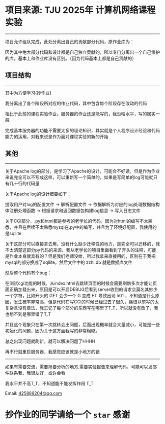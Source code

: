 # 项目来源: TJU 2025年 计算机网络课程实验

---

项目允许组队完成，此处分离出自己的贡献部分代码，原作业库为：

因为其中绝大部分代码和设计都是自己独立贡献的，所以专门分离出一个自己维护的库。基本上和作业库没有区别。（因为代码基本上都是自己贡献的）



## 项目结构

---

其中为方便学习(抄作业)

我分离出了各个阶段所对应的作业代码，其中包含每个阶段存在改动的代码

相比于此前的课程实验作业，服务器的作业还是能写的，我没啥水平，写的属实一般

完成基本服务器的功能不需要太多的理论知识，其实就是个人程序设计经验和代码能力的运用，对我来说是作为面对课程实验的新的开始

## 其他

---

关于Apache log的部分，是学习了Apache的设计，可能会不好读，但是作为作业来说完全可以不写成这样，可以重新写一个简单的，如果是写简单的log可能就只有几十行的代码量

关于Apache log的设计概要如下：

提取用户对log的配置文件 -> 解析配置文件 -> 依据解析为对应的log处理数据结构体注册处理函数 -> 根据请求和返回数据包构建log信息 -> 写入日志文件

关于CGI部分，.py和html都是参考的老学长的代码，因为对html的编写不太熟悉，并且在后续不太熟悉mysql在.py中的编写，并且为了环境好配置，我使用的是sqllite

关于这部分可以直接拿去用，没有什么缺少迁移性的地方，是完全可以迁移的，我不太清楚这部分py代码的来源，我从老学长的项目里面看到了开头的注释，可能是作业本身就具有的？但是我们老师没给，所以我拿来直接用的，区别在于我把mysql的部分换成了sqllite，然后文件中的 zzhi.db 就是数据库文件

然后整个代码有个bug：

在测试cgi功能的时候，从index.html去跳转页面的时候会需要刷新多次才能让页面正确加载出来，原因是可以开启DEBUG后看到server收到的请求会莫名其妙少一个字符，比如开头的 GET 会少一个 G 变成 ET 导致出现 501 ，不知道是什么原因，发生概率非常高，但是代码在写CGI的时候已经过去了很久，痛恨以前写的太复杂且没有章法，我忘记了每个部分的东西写在哪里了T_T，所以就没有改了，我也想不到是哪里错了T_T

并且这个现象只在第一次跳转会出问题，后面出现概率就会大量减小，可能是一些初始化的问题，因为关于这方面我写的非常粗糙。

总之出现问题就刷新，就可以解决问题了HHHH

再不行就重启服务器，我感觉应该就是小地方的错

---

如果有需要交流，需要简要分析的地方,需要实验报告来理解代码，可能可以发邮件联系我，我很友好，或许会看

我水平并不高T_T，不知道能不能发挥作用 T_T

Email: 425886204@qq.com


# 抄作业的同学请给一个 `star` 感谢
